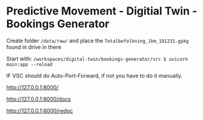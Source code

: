 # Predictive Movement - Digitial Twin - Bookings Generator

Create folder `/data/raw/` and place the `Totalbefolkning_1km_191231.gpkg` found in drive in there

Start with: `/workspaces/digital-twin/bookings-generator/src $ uvicorn main:app --reload`

IF VSC should do Auto-Port-Forward, if not you have to do it manually.

<http://127.0.0.1:8000/>

<http://127.0.0.1:8000/docs>

<http://127.0.0.1:8000/redoc>
